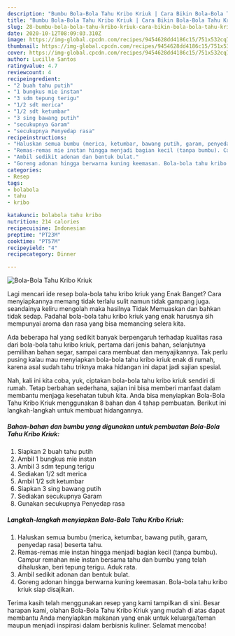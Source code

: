 ```yaml
---
description: "Bumbu Bola-Bola Tahu Kribo Kriuk | Cara Bikin Bola-Bola Tahu Kribo Kriuk Yang Bikin Ngiler"
title: "Bumbu Bola-Bola Tahu Kribo Kriuk | Cara Bikin Bola-Bola Tahu Kribo Kriuk Yang Bikin Ngiler"
slug: 28-bumbu-bola-bola-tahu-kribo-kriuk-cara-bikin-bola-bola-tahu-kribo-kriuk-yang-bikin-ngiler
date: 2020-10-12T08:09:03.310Z
image: https://img-global.cpcdn.com/recipes/9454628dd4186c15/751x532cq70/bola-bola-tahu-kribo-kriuk-foto-resep-utama.jpg
thumbnail: https://img-global.cpcdn.com/recipes/9454628dd4186c15/751x532cq70/bola-bola-tahu-kribo-kriuk-foto-resep-utama.jpg
cover: https://img-global.cpcdn.com/recipes/9454628dd4186c15/751x532cq70/bola-bola-tahu-kribo-kriuk-foto-resep-utama.jpg
author: Lucille Santos
ratingvalue: 4.7
reviewcount: 4
recipeingredient:
- "2 buah tahu putih"
- "1 bungkus mie instan"
- "3 sdm tepung terigu"
- "1/2 sdt merica"
- "1/2 sdt ketumbar"
- "3 sing bawang putih"
- "secukupnya Garam"
- "secukupnya Penyedap rasa"
recipeinstructions:
- "Haluskan semua bumbu (merica, ketumbar, bawang putih, garam, penyedap rasa) beserta tahu."
- "Remas-remas mie instan hingga menjadi bagian kecil (tanpa bumbu). Campur remahan mie instan bersama tahu dan bumbu yang telah dihaluskan, beri tepung terigu. Aduk rata."
- "Ambil sedikit adonan dan bentuk bulat."
- "Goreng adonan hingga berwarna kuning keemasan. Bola-bola tahu kribo kriuk siap disajikan."
categories:
- Resep
tags:
- bolabola
- tahu
- kribo

katakunci: bolabola tahu kribo 
nutrition: 214 calories
recipecuisine: Indonesian
preptime: "PT23M"
cooktime: "PT57M"
recipeyield: "4"
recipecategory: Dinner

---
```



![Bola-Bola Tahu Kribo Kriuk](https://img-global.cpcdn.com/recipes/9454628dd4186c15/751x532cq70/bola-bola-tahu-kribo-kriuk-foto-resep-utama.jpg)

Lagi mencari ide resep bola-bola tahu kribo kriuk yang Enak Banget? Cara menyiapkannya memang tidak terlalu sulit namun tidak gampang juga. seandainya keliru mengolah maka hasilnya Tidak Memuaskan dan bahkan tidak sedap. Padahal bola-bola tahu kribo kriuk yang enak harusnya sih mempunyai aroma dan rasa yang bisa memancing selera kita.

Ada beberapa hal yang sedikit banyak berpengaruh terhadap kualitas rasa dari bola-bola tahu kribo kriuk, pertama dari jenis bahan, selanjutnya pemilihan bahan segar, sampai cara membuat dan menyajikannya. Tak perlu pusing kalau mau menyiapkan bola-bola tahu kribo kriuk enak di rumah, karena asal sudah tahu triknya maka hidangan ini dapat jadi sajian spesial.




Nah, kali ini kita coba, yuk, ciptakan bola-bola tahu kribo kriuk sendiri di rumah. Tetap berbahan sederhana, sajian ini bisa memberi manfaat dalam membantu menjaga kesehatan tubuh kita. Anda bisa menyiapkan Bola-Bola Tahu Kribo Kriuk menggunakan 8 bahan dan 4 tahap pembuatan. Berikut ini langkah-langkah untuk membuat hidangannya.

<!--inarticleads1-->

##### Bahan-bahan dan bumbu yang digunakan untuk pembuatan Bola-Bola Tahu Kribo Kriuk:

1. Siapkan 2 buah tahu putih
1. Ambil 1 bungkus mie instan
1. Ambil 3 sdm tepung terigu
1. Sediakan 1/2 sdt merica
1. Ambil 1/2 sdt ketumbar
1. Siapkan 3 sing bawang putih
1. Sediakan secukupnya Garam
1. Gunakan secukupnya Penyedap rasa




<!--inarticleads2-->

##### Langkah-langkah menyiapkan Bola-Bola Tahu Kribo Kriuk:

1. Haluskan semua bumbu (merica, ketumbar, bawang putih, garam, penyedap rasa) beserta tahu.
1. Remas-remas mie instan hingga menjadi bagian kecil (tanpa bumbu). Campur remahan mie instan bersama tahu dan bumbu yang telah dihaluskan, beri tepung terigu. Aduk rata.
1. Ambil sedikit adonan dan bentuk bulat.
1. Goreng adonan hingga berwarna kuning keemasan. Bola-bola tahu kribo kriuk siap disajikan.




Terima kasih telah menggunakan resep yang kami tampilkan di sini. Besar harapan kami, olahan Bola-Bola Tahu Kribo Kriuk yang mudah di atas dapat membantu Anda menyiapkan makanan yang enak untuk keluarga/teman maupun menjadi inspirasi dalam berbisnis kuliner. Selamat mencoba!
